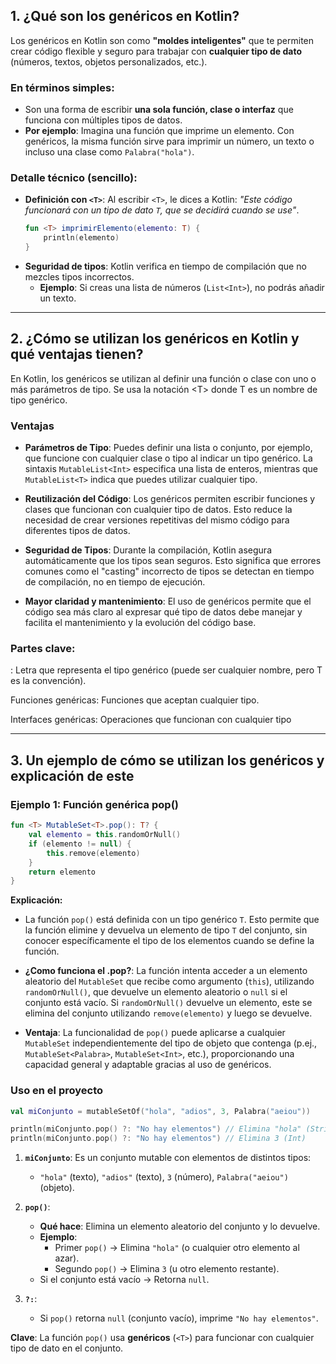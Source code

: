 ## 1. ¿Qué son los genéricos en Kotlin?

Los genéricos en Kotlin son como **"moldes inteligentes"** que te permiten crear código flexible y seguro para trabajar con **cualquier tipo de dato** (números, textos, objetos personalizados, etc.).  

### **En términos simples**:  
- Son una forma de escribir **una sola función, clase o interfaz** que funciona con múltiples tipos de datos.  
- **Por ejemplo**: Imagina una función que imprime un elemento. Con genéricos, la misma función sirve para imprimir un número, un texto o incluso una clase como `Palabra("hola")`.  

### **Detalle técnico (sencillo)**:  
- **Definición con `<T>`**: Al escribir `<T>`, le dices a Kotlin: *"Este código funcionará con un tipo de dato `T`, que se decidirá cuando se use"*.  
  ```kotlin
  fun <T> imprimirElemento(elemento: T) {
      println(elemento)
  }
  ```  
- **Seguridad de tipos**: Kotlin verifica en tiempo de compilación que no mezcles tipos incorrectos.  
  - **Ejemplo**: Si creas una lista de números (`List<Int>`), no podrás añadir un texto.  

---

## 2. ¿Cómo se utilizan los genéricos en Kotlin y qué ventajas tienen?

En Kotlin, los genéricos se utilizan al definir una función o clase con uno o más parámetros de tipo. Se usa la notación \<T> donde T es un nombre de tipo genérico.

### Ventajas

- **Parámetros de Tipo**: Puedes definir una lista o conjunto, por ejemplo, que funcione con cualquier clase o tipo al indicar un tipo genérico. La sintaxis `MutableList<Int>` especifica una lista de enteros, mientras que `MutableList<T>` indica que puedes utilizar cualquier tipo.

- **Reutilización del Código**: Los genéricos permiten escribir funciones y clases que funcionan con cualquier tipo de datos. Esto reduce la necesidad de crear versiones repetitivas del mismo código para diferentes tipos de datos.

- **Seguridad de Tipos**: Durante la compilación, Kotlin asegura automáticamente que los tipos sean seguros. Esto significa que errores comunes como el "casting" incorrecto de tipos se detectan en tiempo de compilación, no en tiempo de ejecución.

- **Mayor claridad y mantenimiento**: El uso de genéricos permite que el código sea más claro al expresar qué tipo de datos debe manejar y facilita el mantenimiento y la evolución del código base.

### Partes clave:

<T>: Letra que representa el tipo genérico (puede ser cualquier nombre, pero T es la convención).

Funciones genéricas: Funciones que aceptan cualquier tipo.

Interfaces genéricas: Operaciones que funcionan con cualquier tipo

---

## 3. Un ejemplo de cómo se utilizan los genéricos y explicación de este

### Ejemplo 1: Función genérica pop()

```kotlin
fun <T> MutableSet<T>.pop(): T? {
    val elemento = this.randomOrNull()
    if (elemento != null) {
        this.remove(elemento)
    }
    return elemento
}
```

**Explicación:**

- La función `pop()` está definida con un tipo genérico `T`. Esto permite que la función elimine y devuelva un elemento de tipo `T` del conjunto, sin conocer específicamente el tipo de los elementos cuando se define la función.

- **¿Como funciona el .pop?**: La función intenta acceder a un elemento aleatorio del `MutableSet` que recibe como argumento (`this`), utilizando `randomOrNull()`, que devuelve un elemento aleatorio o `null` si el conjunto está vacío. Si `randomOrNull()` devuelve un elemento, este se elimina del conjunto utilizando `remove(elemento)` y luego se devuelve.

- **Ventaja**: La funcionalidad de `pop()` puede aplicarse a cualquier `MutableSet` independientemente del tipo de objeto que contenga (p.ej., `MutableSet<Palabra>`, `MutableSet<Int>`, etc.), proporcionando una capacidad general y adaptable gracias al uso de genéricos.

### Uso en el proyecto
```kotlin
val miConjunto = mutableSetOf("hola", "adios", 3, Palabra("aeiou"))

println(miConjunto.pop() ?: "No hay elementos") // Elimina "hola" (String)
println(miConjunto.pop() ?: "No hay elementos") // Elimina 3 (Int)
```

1. **`miConjunto`**: Es un conjunto mutable con elementos de distintos tipos:  
   - `"hola"` (texto), `"adios"` (texto), `3` (número), `Palabra("aeiou")` (objeto).  

2. **`pop()`**:  
   - **Qué hace**: Elimina un elemento aleatorio del conjunto y lo devuelve.  
   - **Ejemplo**:  
     - Primer `pop()` → Elimina `"hola"` (o cualquier otro elemento al azar).  
     - Segundo `pop()` → Elimina `3` (u otro elemento restante).  
   - Si el conjunto está vacío → Retorna `null`.  

3. **`?:`**:  
   - Si `pop()` retorna `null` (conjunto vacío), imprime `"No hay elementos"`.  

**Clave**: La función `pop()` usa **genéricos** (`<T>`) para funcionar con cualquier tipo de dato en el conjunto.

